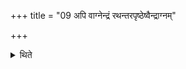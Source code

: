 +++
title = "09 अपि वाग्नेन्द्रं रथन्तरपृष्ठेष्वैन्द्राग्नम्"

+++

<details><summary>थिते</summary>

9. Or a (he goat) for Agni and Indra on the days on which the first Pr̥ṣtha is sung on the Rathantara-sāman and a (he goat) for Indra and Agni on the days on which the first Pr̥ṣṭha stotra is sung on the Br̥hat-sāman.  
</details>
